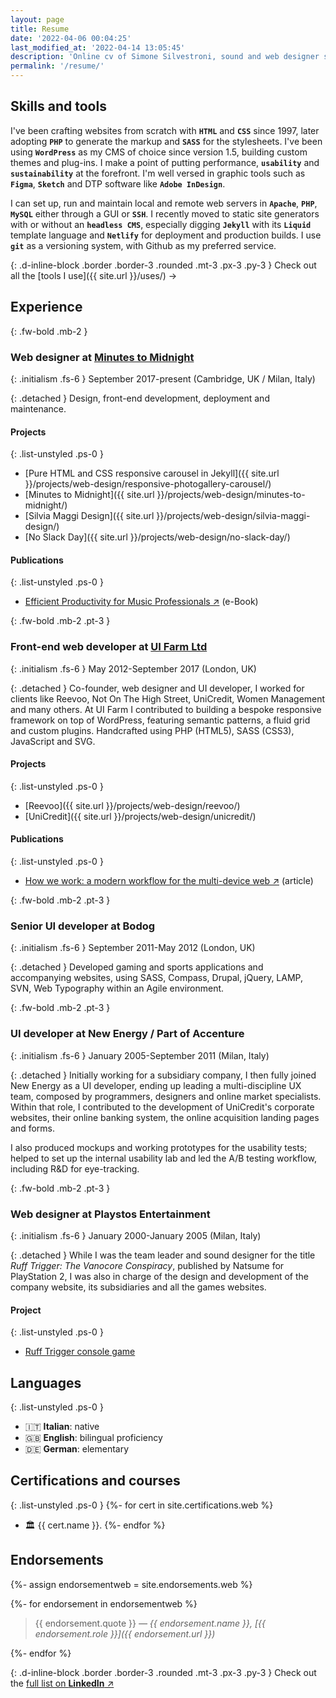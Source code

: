 ```yaml
---
layout: page
title: Resume
date: '2022-04-06 00:04:25'
last_modified_at: '2022-04-14 13:05:45'
description: 'Online cv of Simone Silvestroni, sound and web designer since 1995. Contains skills, tools, work experience, projects, certifications and endorsements.'
permalink: '/resume/'
---
```

## Skills and tools

I've been crafting websites from scratch with **`HTML`** and **`CSS`** since 1997, later adopting **`PHP`** to generate the markup and **`SASS`** for the stylesheets. I've been using **`WordPress`** as my CMS of choice since version 1.5, building custom themes and plug-ins. I make a point of putting performance, **`usability`** and **`sustainability`** at the forefront. I'm well versed in graphic tools such as **`Figma`**, **`Sketch`** and DTP software like **`Adobe InDesign`**.

I can set up, run and maintain local and remote web servers in **`Apache`**, **`PHP`**, **`MySQL`** either through a GUI or **`SSH`**. I recently moved to static site generators with or without an **`headless CMS`**, especially digging **`Jekyll`** with its **`Liquid`** template language and **`Netlify`** for deployment and production builds. I use **`git`** as a versioning system, with Github as my preferred service.

{: .d-inline-block .border .border-3 .rounded .mt-3 .px-3 .py-3 }
Check out all the [tools I use]({{ site.url }}/uses/) →

## Experience

{: .fw-bold .mb-2 }
### Web designer at [Minutes to Midnight](https://minutestomidnight.co.uk)

{: .initialism .fs-6 }
September 2017-present (Cambridge, UK / Milan, Italy)

{: .detached }
Design, front-end development, deployment and maintenance.

#### Projects

{: .list-unstyled .ps-0 }
- [Pure HTML and CSS responsive carousel in Jekyll]({{ site.url }}/projects/web-design/responsive-photogallery-carousel/)
- [Minutes to Midnight]({{ site.url }}/projects/web-design/minutes-to-midnight/)
- [Silvia Maggi Design]({{ site.url }}/projects/web-design/silvia-maggi-design/)
- [No Slack Day]({{ site.url }}/projects/web-design/no-slack-day/)

#### Publications

{: .list-unstyled .ps-0 }
- [Efficient Productivity for Music Professionals ↗︎](https://minutestomidnight.co.uk/projects/project-management/) (e-Book)

{: .fw-bold .mb-2 .pt-3 }
### Front-end web developer at [UI Farm Ltd](https://web.archive.org/web/20220424052100/https://uifarm.co.uk/)

{: .initialism .fs-6 }
May 2012-September 2017 (London, UK)

{: .detached }
Co-founder, web designer and UI developer, I worked for clients like Reevoo, Not On The High Street, UniCredit, Women Management and many others. At UI Farm I contributed to building a bespoke responsive framework on top of WordPress, featuring semantic patterns, a fluid grid and custom plugins. Handcrafted using PHP (HTML5), SASS (CSS3), JavaScript and SVG.

#### Projects

{: .list-unstyled .ps-0 }
- [Reevoo]({{ site.url }}/projects/web-design/reevoo/)
- [UniCredit]({{ site.url }}/projects/web-design/unicredit/)

#### Publications

{: .list-unstyled .ps-0 }
- [How we work: a modern workflow for the multi-device web ↗︎](https://medium.com/ui-farm/how-we-work-a-modern-workflow-for-the-multi-device-web-4e0dcb081b5b) (article)

{: .fw-bold .mb-2 .pt-3 }
### Senior UI developer at Bodog

{: .initialism .fs-6 }
September 2011-May 2012 (London, UK)

{: .detached }
Developed gaming and sports applications and accompanying websites, using SASS, Compass, Drupal, jQuery, LAMP, SVN, Web Typography within an Agile environment.

{: .fw-bold .mb-2 .pt-3 }
### UI developer at New Energy / Part of Accenture

{: .initialism .fs-6 }
January 2005-September 2011 (Milan, Italy)

{: .detached }
Initially working for a subsidiary company, I then fully joined New Energy as a UI developer, ending up leading a multi-discipline UX team, composed by programmers, designers and online market specialists. Within that role, I contributed to the development of UniCredit's corporate websites, their online banking system, the online acquisition landing pages and forms. 

I also produced mockups and working prototypes for the usability tests; helped to set up the internal usability lab and led the A/B testing workflow, including R&D for eye-tracking.

{: .fw-bold .mb-2 .pt-3 }
### Web designer at Playstos Entertainment

{: .initialism .fs-6 }
January 2000-January 2005 (Milan, Italy)

{: .detached }
While I was the team leader and sound designer for the title _Ruff Trigger: The Vanocore Conspiracy_, published by Natsume for PlayStation 2, I was also in charge of the design and development of the company website, its subsidiaries and all the games websites.

#### Project

{: .list-unstyled .ps-0 }
- [Ruff Trigger console game](https://minutestomidnight.co.uk/projects/sound-design/console-game-ruff-trigger/)

## Languages

{: .list-unstyled .ps-0 }
- 🇮🇹 **Italian**: native
- 🇬🇧 **English**: bilingual proficiency
- 🇩🇪 **German**: elementary

## Certifications and courses

{: .list-unstyled .ps-0 }
{%- for cert in site.certifications.web %}
- 🏛 {{ cert.name }}.
{%- endfor %}

## Endorsements

{%- assign endorsementweb = site.endorsements.web %}

{%- for endorsement in endorsementweb %}

> {{ endorsement.quote }}
> <cite>&mdash; {{ endorsement.name }}, [{{ endorsement.role }}]({{ endorsement.url }})</cite>

{%- endfor %}

{: .d-inline-block .border .border-3 .rounded .mt-3 .px-3 .py-3 }
Check out the [full list on **LinkedIn** ↗︎](https://www.linkedin.com/in/simonesilvestroni/)